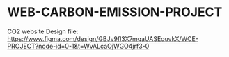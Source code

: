 # WEB-CARBON-EMISSION-PROJECT
CO2 website
Design file:
https://www.figma.com/design/GBJv9fl3X7mqaUASEouvkX/WCE-PROJECT?node-id=0-1&t=WvALcaOjWGO4jrf3-0
